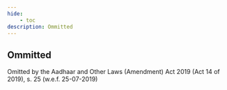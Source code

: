 ```yaml
---
hide:
    - toc
description: Ommitted
---
```


## Ommitted

Omitted by the Aadhaar and Other Laws (Amendment) Act 2019 (Act 14 of 2019), s. 25 (w.e.f. 25-07-2019)
